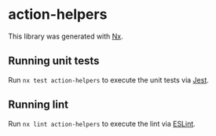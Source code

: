 # action-helpers

This library was generated with [Nx](https://nx.dev).

## Running unit tests

Run `nx test action-helpers` to execute the unit tests via [Jest](https://jestjs.io).

## Running lint

Run `nx lint action-helpers` to execute the lint via [ESLint](https://eslint.org/).
